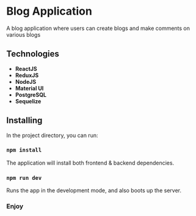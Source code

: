 # Blog Application

A blog application where users can create blogs and make comments on various blogs

## Technologies
* **ReactJS** 
* **ReduxJS** 
* **NodeJS** 
* **Material UI**
* **PostgreSQL** 
* **Sequelize**

## Installing

In the project directory, you can run:

### `npm install`

The application will install both frontend & backend dependencies. 

### `npm run dev`

Runs the app in the development mode, and also boots up the server.


### Enjoy





